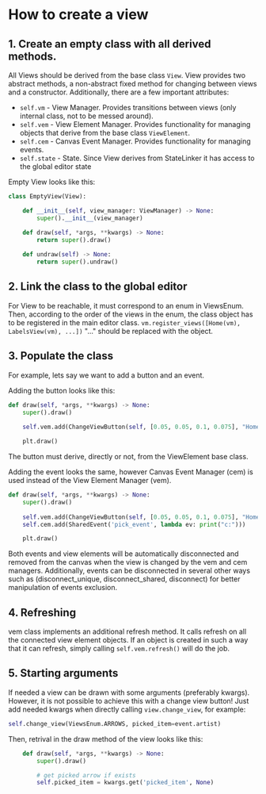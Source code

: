 # How to create a view

## 1. Create an empty class with all derived methods.
All Views should be derived from the base class `View`. View provides two abstract methods, a non-abstract fixed method 
for changing between views and a constructor. 
Additionally, there are a few important attributes:
 + `self.vm` - View Manager. Provides transitions between views (only internal class, not to be messed around).
 + `self.vem` - View Element Manager. Provides functionality for managing objects that derive from the base class `ViewElement`.
 + `self.cem` - Canvas Event Manager. Provides functionality for managing events.
 + `self.state` - State. Since View derives from StateLinker it has access to the global editor state

Empty View looks like this:
```python
class EmptyView(View):

    def __init__(self, view_manager: ViewManager) -> None:
        super().__init__(view_manager)

    def draw(self, *args, **kwargs) -> None:
        return super().draw()
    
    def undraw(self) -> None:
        return super().undraw()
```

## 2. Link the class to the global editor
For View to be reachable, it must correspond to an enum in ViewsEnum. 
Then, according to the order of the views in the enum, the class object has to be registered in the main editor class. 
`vm.register_views([Home(vm), LabelsView(vm), ...])` "..." should be replaced with the object.

## 3. Populate the class
For example, lets say we want to add a button and an event. 

Adding the button looks like this:
```python
def draw(self, *args, **kwargs) -> None:
    super().draw()
    
    self.vem.add(ChangeViewButton(self, [0.05, 0.05, 0.1, 0.075], "Home", ViewsEnum.HOME))

    plt.draw()
```
The button must derive, directly or not, from the ViewElement base class. 

Adding the event looks the same, however Canvas Event Manager (cem) is used instead of the View Element Manager (vem).
```python
def draw(self, *args, **kwargs) -> None:
    super().draw()
    
    self.vem.add(ChangeViewButton(self, [0.05, 0.05, 0.1, 0.075], "Home", ViewsEnum.HOME))
    self.cem.add(SharedEvent('pick_event', lambda ev: print("c:")))

    plt.draw()
```
Both events and view elements will be automatically disconnected and removed from the canvas when the view is changed by the vem and cem managers. 
Additionally, events can be disconnected in several other ways such as (disconnect_unique, disconnect_shared, disconnect) for better manipulation of events exclusion.

## 4. Refreshing
vem class implements an additional refresh method. It calls refresh on all the connected view element objects. 
If an object is created in such a way that it can refresh, simply calling `self.vem.refresh()` will do the job.

## 5. Starting arguments
If needed a view can be drawn with some arguments (preferably kwargs). 
However, it is not possible to achieve this with a change view button! 
Just add needed kwargs when directly calling `view.change_view`, for example:
```python
self.change_view(ViewsEnum.ARROWS, picked_item=event.artist)
```
Then, retrival in the draw method of the view looks like this:
```python
    def draw(self, *args, **kwargs) -> None:
        super().draw()

        # get picked arrow if exists
        self.picked_item = kwargs.get('picked_item', None)
```